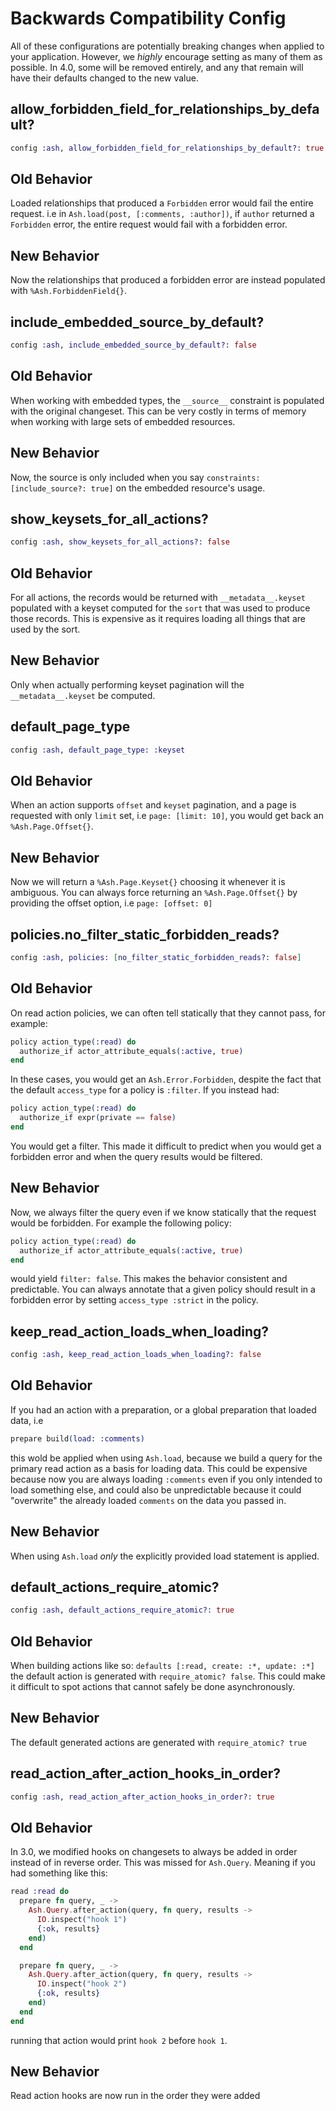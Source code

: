 # Backwards Compatibility Config

All of these configurations are potentially breaking changes when applied
to your application. However, we *highly* encourage setting as many of
them as possible. In 4.0, some will be removed entirely, and any that remain
will have their defaults changed to the new value.

## allow_forbidden_field_for_relationships_by_default?

```elixir
config :ash, allow_forbidden_field_for_relationships_by_default?: true
```

## Old Behavior

Loaded relationships that produced a `Forbidden` error would fail the entire
request. i.e in `Ash.load(post, [:comments, :author])`, if `author` returned
a `Forbidden` error, the entire request would fail with a forbidden error.

## New Behavior

Now the relationships that produced a forbidden error are instead populated
with `%Ash.ForbiddenField{}`.

## include_embedded_source_by_default?

```elixir
config :ash, include_embedded_source_by_default?: false
```

## Old Behavior

When working with embedded types, the `__source__` constraint is populated with
the original changeset. This can be very costly in terms of memory when working with 
large sets of embedded resources.

## New Behavior

Now, the source is only included when you say `constraints: [include_source?: true]` on
the embedded resource's usage.

## show_keysets_for_all_actions?

```elixir
config :ash, show_keysets_for_all_actions?: false
```

## Old Behavior

For all actions, the records would be returned with `__metadata__.keyset` populated
with a keyset computed for the `sort` that was used to produce those records. This
is expensive as it requires loading all things that are used by the sort.

## New Behavior

Only when actually performing keyset pagination will the `__metadata__.keyset` be
computed.

## default_page_type

```elixir
config :ash, default_page_type: :keyset
```

## Old Behavior

When an action supports `offset` and `keyset` pagination, and a page is requested
with only `limit` set, i.e `page: [limit: 10]`, you would get back an `%Ash.Page.Offset{}`.

## New Behavior

Now we will return a `%Ash.Page.Keyset{}` choosing it whenever it is ambiguous.
You can always force returning an `%Ash.Page.Offset{}` by providing the offset option,
i.e `page: [offset: 0]`

## policies.no_filter_static_forbidden_reads?

```elixir
config :ash, policies: [no_filter_static_forbidden_reads?: false]
```

## Old Behavior

On read action policies, we can often tell statically that they cannot pass, for example:

```elixir
policy action_type(:read) do
  authorize_if actor_attribute_equals(:active, true)
end
```

In these cases, you would get an `Ash.Error.Forbidden`, despite the fact that the
default `access_type` for a policy is `:filter`. If you instead had:

```elixir
policy action_type(:read) do
  authorize_if expr(private == false)
end
```

You would get a filter. This made it difficult to predict when you would get a forbidden
error and when the query results would  be filtered.


## New Behavior

Now, we always filter the query even if we know statically that the request would be
forbidden. For example the following policy:

```elixir
policy action_type(:read) do
  authorize_if actor_attribute_equals(:active, true)
end
```

would yield `filter: false`. This makes the behavior consistent and predictable.
You can always annotate that a given policy should result in a forbidden error
by setting `access_type :strict` in the policy.

## keep_read_action_loads_when_loading?

```elixir
config :ash, keep_read_action_loads_when_loading?: false
```

## Old Behavior

If you had an action with a preparation, or a global preparation that loaded data, i.e

```elixir
prepare build(load: :comments)
```

this wold be applied when using `Ash.load`, because we build a query for the primary
read action as a basis for loading data. This could be expensive because now you are always
loading `:comments` even if you only intended to load something else, and could also be
unpredictable because it could "overwrite" the already loaded `comments` on the data you
passed in.

## New Behavior

When using `Ash.load` *only* the explicitly provided load statement is applied.

## default_actions_require_atomic?

```elixir
config :ash, default_actions_require_atomic?: true
```

## Old Behavior

When building actions like so: `defaults [:read, create: :*, update: :*]` the default
action is generated with `require_atomic? false`. This could make it difficult to spot
actions that cannot safely be done asynchronously.

## New Behavior

The default generated actions are generated with `require_atomic? true`

## read_action_after_action_hooks_in_order?

```elixir
config :ash, read_action_after_action_hooks_in_order?: true
```

## Old Behavior

In 3.0, we modified hooks on changesets to always be added in order instead of in
reverse order. This was missed for `Ash.Query`. Meaning if you had something like this:

```elixir
read :read do
  prepare fn query, _ -> 
    Ash.Query.after_action(query, fn query, results -> 
      IO.inspect("hook 1")
      {:ok, results}
    end)
  end

  prepare fn query, _ -> 
    Ash.Query.after_action(query, fn query, results -> 
      IO.inspect("hook 2")
      {:ok, results}
    end)
  end
end
```

running that action would print `hook 2` before `hook 1`.

## New Behavior

Read action hooks are now run in the order they were added
